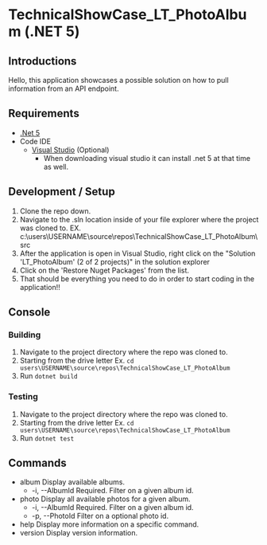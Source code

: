 # TechnicalShowCase_LT_PhotoAlbum (.NET 5)

## Introductions
Hello, this application showcases a possible solution on how to pull information from an API endpoint.

## Requirements
 - [.Net 5](https://dotnet.microsoft.com/download/dotnet/5.0)
 - Code IDE
	- [Visual Studio](https://visualstudio.microsoft.com/downloads/) (Optional)
		- When downloading visual studio it can install .net 5 at that time as well.

## Development / Setup
1. Clone the repo down.
1. Navigate to the .sln location inside of your file explorer where the project was cloned to. EX. c:\users\USERNAME\source\repos\TechnicalShowCase_LT_PhotoAlbum\src
1. After the application is open in Visual Studio, right click on the "Solution 'LT_PhotoAlbum' (2 of 2 projects)" in the solution explorer
1. Click on the 'Restore Nuget Packages' from the list.
1. That should be everything you need to do in order to start coding in the application!!

## Console
### Building
1. Navigate to the project directory where the repo was cloned to. 
  1. Starting from the drive letter Ex. ```cd users\USERNAME\source\repos\TechnicalShowCase_LT_PhotoAlbum```
1. Run ```dotnet build```

### Testing
1. Navigate to the project directory where the repo was cloned to. 
  1. Starting from the drive letter Ex. ```cd users\USERNAME\source\repos\TechnicalShowCase_LT_PhotoAlbum```
1. Run ```dotnet test```

## Commands
- album		 Display available albums.
  - \-i, --AlbumId    Required. Filter on a given album id.
- photo      Display all available photos for a given album.
  - \-i, --AlbumId    Required. Filter on a given album id.
  - \-p, --PhotoId    Filter on a optional photo id.
- help       Display more information on a specific command.
- version    Display version information.